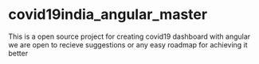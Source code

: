 # covid19india_angular_master

This is a open source project for creating covid19 dashboard with angular we are open to recieve suggestions or any easy roadmap for achieving it better  
